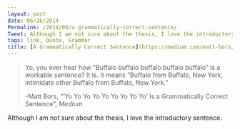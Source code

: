 ```yaml
---
layout: post
date: 06/26/2014
Permalink: /2014/06/a-grammatically-correct-sentence/
Tweet: Although I am not sure about the thesis, I love the introductory sentence.
tags: link, Quote, Grammar
title: [A Grammatically Correct Sentence](https://medium.com/matt-bors/yo-yo-yo-yo-yo-yo-yo-yo-yo-is-a-grammatically-correct-sentence-f8952e557ab9)
---
```


<blockquote>
  <p>Yo, you ever hear how “Buffalo buffalo buffalo buffalo buffalo” is a workable sentence? It is. It means “Buffalo from Buffalo, New York, intimidate other Buffalo from Buffalo, New York.”</p>
  
  <p>-Matt Bors, &#8220;&#8216;Yo Yo Yo Yo Yo Yo Yo Yo Yo&#8217; Is a Grammatically Correct Sentence&#8221;, <em>Medium</em></p>
</blockquote>

<p>Although I am not sure about the thesis, I love the introductory sentence.</p>